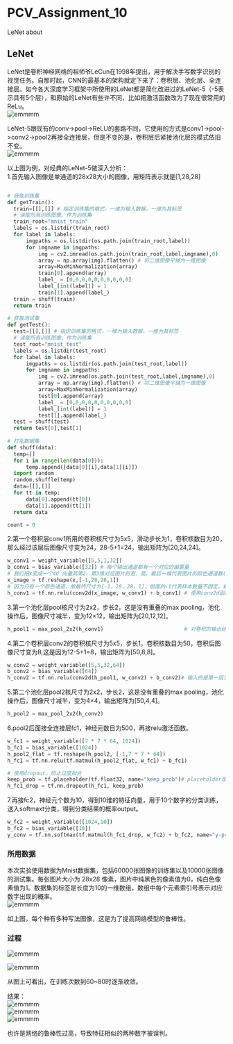 # PCV_Assignment_10
LeNet about
## LeNet
  LeNet是卷积神经网络的祖师爷LeCun在1998年提出，用于解决手写数字识别的视觉任务。自那时起，CNN的最基本的架构就定下来了：卷积层、池化层、全连接层。如今各大深度学习框架中所使用的LeNet都是简化改进过的LeNet-5（-5表示具有5个层），和原始的LeNet有些许不同，比如把激活函数改为了现在很常用的ReLu。  
  ![emmmm](https://github.com/Heured/PCV_Assignment_10/blob/master/ImgToShow/Lenet架构.png)
  
  LeNet-5跟现有的conv->pool->ReLU的套路不同，它使用的方式是conv1->pool->conv2->pool2再接全连接层，但是不变的是，卷积层后紧接池化层的模式依旧不变。  
  ![emmmm](https://github.com/Heured/PCV_Assignment_10/blob/master/ImgToShow/Lenet流程.png)  
  
  以上图为例，对经典的LeNet-5做深入分析：  
  1.首先输入图像是单通道的28x28大小的图像，用矩阵表示就是[1,28,28]  
  
  ```python
  
  # 获取训练集
  def getTrain():
    train=[[],[]] # 指定训练集的格式，一维为输入数据，一维为其标签
    # 读取所有训练图像，作为训练集
    train_root="mnist_train" 
    labels = os.listdir(train_root)
    for label in labels:
        imgpaths = os.listdir(os.path.join(train_root,label))
        for imgname in imgpaths:
            img = cv2.imread(os.path.join(train_root,label,imgname),0)
            array = np.array(img).flatten() # 将二维图像平铺为一维图像
            array=MaxMinNormalization(array)
            train[0].append(array)
            label_ = [0,0,0,0,0,0,0,0,0,0]
            label_[int(label)] = 1
            train[1].append(label_)
    train = shuff(train)
    return train
    
# 获取测试集
def getTest():
    test=[[],[]] # 指定训练集的格式，一维为输入数据，一维为其标签
    # 读取所有训练图像，作为训练集
    test_root="mnist_test" 
    labels = os.listdir(test_root)
    for label in labels:
        imgpaths = os.listdir(os.path.join(test_root,label))
        for imgname in imgpaths:
            img = cv2.imread(os.path.join(test_root,label,imgname),0)
            array = np.array(img).flatten() # 将二维图像平铺为一维图像
            array=MaxMinNormalization(array)
            test[0].append(array)
            label_ = [0,0,0,0,0,0,0,0,0,0]
            label_[int(label)] = 1
            test[1].append(label_)
    test = shuff(test)
    return test[0],test[1]
    
  # 打乱数据集
  def shuff(data):
    temp=[]
    for i in range(len(data[0])):
        temp.append([data[0][i],data[1][i]])
    import random
    random.shuffle(temp)
    data=[[],[]]
    for tt in temp:
        data[0].append(tt[0])
        data[1].append(tt[1])
    return data

count = 0
  ```
  
  2.第一个卷积层conv1所用的卷积核尺寸为5x5，滑动步长为1，卷积核数目为20，那么经过该层后图像尺寸变为24，28-5+1=24，输出矩阵为[20,24,24]。  
  
  ```python
w_conv1 = weight_variable([5,5,1,32])
b_conv1 = bias_variable([32]) # 每个输出通道都有一个对应的偏置量
# 我们把x变成一个4d 向量其第2、第3维对应图片的宽、高，最后一维代表图片的颜色通道数(灰度图的通道数为1，如果是RGB彩色图，则为3)
x_image = tf.reshape(x,[-1,28,28,1])
# 因为只有一个颜色通道，故最终尺寸为[-1，28，28，1]，前面的-1代表样本数量不固定，最后的1代表颜色通道数量
h_conv1 = tf.nn.relu(conv2d(x_image, w_conv1) + b_conv1) # 使用conv2d函数进行卷积操作，非线性处理
  ```
  
  
  3.第一个池化层pool核尺寸为2x2，步长2，这是没有重叠的max pooling，池化操作后，图像尺寸减半，变为12×12，输出矩阵为[20,12,12]。  
  
  ```python
h_pool1 = max_pool_2x2(h_conv1)                          # 对卷积的输出结果进行池化操作
  ```
  
  4.第二个卷积层conv2的卷积核尺寸为5x5，步长1，卷积核数目为50，卷积后图像尺寸变为8,这是因为12-5+1=8，输出矩阵为[50,8,8]。  
  
  ```python
w_conv2 = weight_variable([5,5,32,64])
b_conv2 = bias_variable([64])
h_conv2 = tf.nn.relu(conv2d(h_pool1, w_conv2) + b_conv2)# 输入的是第一层池化的结果
  ```
  
  5.第二个池化层pool2核尺寸为2x2，步长2，这是没有重叠的max pooling，池化操作后，图像尺寸减半，变为4×4，输出矩阵为[50,4,4]。  
  
  ```python
h_pool2 = max_pool_2x2(h_conv2)
  ```
  
  6.pool2后面接全连接层fc1，神经元数目为500，再接relu激活函数。  
  
  ```python
w_fc1 = weight_variable([7 * 7 * 64, 1024])
b_fc1 = bias_variable([1024])
h_pool2_flat = tf.reshape(h_pool2, [-1,7 * 7 * 64])
h_fc1 = tf.nn.relu(tf.matmul(h_pool2_flat, w_fc1) + b_fc1)

# 使用dropout，防止过度拟合
keep_prob = tf.placeholder(tf.float32, name="keep_prob")# placeholder是占位符
h_fc1_drop = tf.nn.dropout(h_fc1, keep_prob)
  ```
  
  7.再接fc2，神经元个数为10，得到10维的特征向量，用于10个数字的分类训练，送入softmaxt分类，得到分类结果的概率output。  
  
  ```python
w_fc2 = weight_variable([1024,10])
b_fc2 = bias_variable([10])
y_conv = tf.nn.softmax(tf.matmul(h_fc1_drop, w_fc2) + b_fc2, name="y-pred")
  ```
  
  

### 所用数据
  本次实验使用数据为Mnist数据集，包括60000张图像的训练集以及10000张图像的测试集。每张图片大小为 28x28 像素，图片中纯黑色的像素值为0，纯白色像素值为1。数据集的标签是长度为10的一维数组，数组中每个元素索引号表示对应数字出现的概率。  
  ![emmmm](https://github.com/Heured/PCV_Assignment_10/blob/master/ImgToShow/44444.PNG)  
  
  如上图，每个种有多种写法图像，这是为了提高网络模型的鲁棒性。
  
 
### 过程

![emmmm](https://github.com/Heured/PCV_Assignment_10/blob/master/ImgToShow/训练过程.PNG)  
  
![emmmm](https://github.com/Heured/PCV_Assignment_10/blob/master/ImgToShow/曲线.PNG)  
  
从图上可看出，在训练次数到60~80时逐渐收敛。  
  
结果：  
![emmmm](https://github.com/Heured/PCV_Assignment_10/blob/master/ImgToShow/结果01.PNG)  
![emmmm](https://github.com/Heured/PCV_Assignment_10/blob/master/ImgToShow/结果02.PNG)  
![emmmm](https://github.com/Heured/PCV_Assignment_10/blob/master/ImgToShow/结果03.PNG)  
  
也许是网络的鲁棒性过高，导致特征相似的两种数字被误判。

  
 

